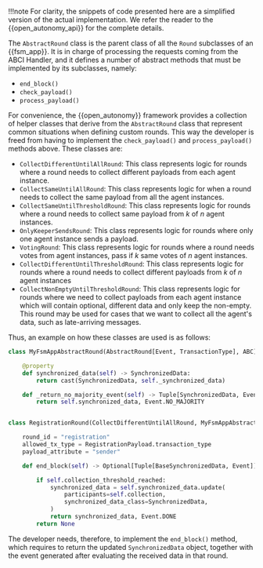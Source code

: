 !!!note
    For clarity, the snippets of code presented here are a simplified version of the actual
    implementation. We refer the reader to the {{open_autonomy_api}} for the complete details.

The `AbstractRound` class is the parent class of all the `Round` subclasses of an {{fsm_app}}. It is in charge of processing the requests coming from the ABCI Handler, and it defines a number of abstract methods that must be implemented by its subclasses, namely:
  - `end_block()`
  - `check_payload()`
  - `process_payload()`

For convenience, the {{open_autonomy}} framework provides a collection of helper classes that derive from the `AbstractRound` class that represent common situations when defining custom rounds. This way the developer is freed from having to implement the `check_payload()` and `process_payload()` methods above. These classes are:

  - `CollectDifferentUntilAllRound`: This class represents logic for rounds where a round needs to collect different payloads from each agent instance.
  - `CollectSameUntilAllRound`:     This class represents logic for when a round needs to collect the same payload from all the agent instances.
  - `CollectSameUntilThresholdRound`:     This class represents logic for rounds where a round needs to collect same payload from $k$ of $n$ agent instances.
  - `OnlyKeeperSendsRound`: This class represents logic for rounds where only one agent instance sends a payload.
  - `VotingRound`: This class represents logic for rounds where a round needs votes from agent instances, pass if $k$ same votes of $n$ agent instances.
  - `CollectDifferentUntilThresholdRound`: This class represents logic for rounds where a round needs to collect different payloads from $k$ of $n$ agent instances
  - `CollectNonEmptyUntilThresholdRound`:     This class represents logic for rounds where we need to collect payloads from each agent instance which will contain optional, different data and only keep the non-empty. This round may be used for cases that we want to collect all the agent's data, such as late-arriving messages.


Thus, an example on how these classes are used is as follows:


```python
class MyFsmAppAbstractRound(AbstractRound[Event, TransactionType], ABC):

    @property
    def synchronized_data(self) -> SynchronizedData:
        return cast(SynchronizedData, self._synchronized_data)

    def _return_no_majority_event(self) -> Tuple[SynchronizedData, Event]:
        return self.synchronized_data, Event.NO_MAJORITY


class RegistrationRound(CollectDifferentUntilAllRound, MyFsmAppAbstractRound):

    round_id = "registration"
    allowed_tx_type = RegistrationPayload.transaction_type
    payload_attribute = "sender"

    def end_block(self) -> Optional[Tuple[BaseSynchronizedData, Event]]:

        if self.collection_threshold_reached:
            synchronized_data = self.synchronized_data.update(
                participants=self.collection,
                synchronized_data_class=SynchronizedData,
            )
            return synchronized_data, Event.DONE
        return None
```

The developer needs, therefore, to implement the `end_block()` method, which requires to return the updated `SynchronizedData` object, together with the event generated after evaluating the received data in that round.
